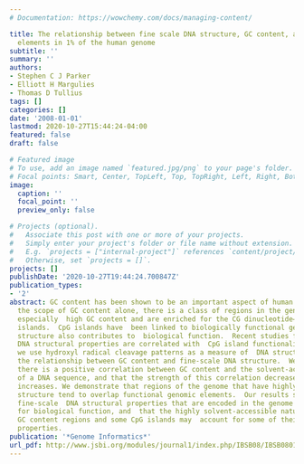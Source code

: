 ```yaml
---
# Documentation: https://wowchemy.com/docs/managing-content/

title: The relationship between fine scale DNA structure, GC content, and functional
  elements in 1% of the human genome
subtitle: ''
summary: ''
authors:
- Stephen C J Parker
- Elliott H Margulies
- Thomas D Tullius
tags: []
categories: []
date: '2008-01-01'
lastmod: 2020-10-27T15:44:24-04:00
featured: false
draft: false

# Featured image
# To use, add an image named `featured.jpg/png` to your page's folder.
# Focal points: Smart, Center, TopLeft, Top, TopRight, Left, Right, BottomLeft, Bottom, BottomRight.
image:
  caption: ''
  focal_point: ''
  preview_only: false

# Projects (optional).
#   Associate this post with one or more of your projects.
#   Simply enter your project's folder or file name without extension.
#   E.g. `projects = ["internal-project"]` references `content/project/deep-learning/index.md`.
#   Otherwise, set `projects = []`.
projects: []
publishDate: '2020-10-27T19:44:24.700847Z'
publication_types:
- '2'
abstract: GC content has been shown to be an important aspect of human genomic function.  Extending  beyond
  the scope of GC content alone, there is a class of regions in the genome that have
  especially  high GC content and are enriched for the CG dinucleotide—called CpG
  islands.  CpG islands have  been linked to biologically functional genomic elements.  DNA
  structure also contributes to  biological function.  Recent studies found that some
  DNA structural properties are correlated with  CpG island functionality [5, 14].  Here,
  we use hydroxyl radical cleavage patterns as a measure of  DNA structure, to explore
  the relationship between GC content and fine-scale DNA structure.  We  show that
  there is a positive correlation between GC content and the solvent-accessible structural  properties
  of a DNA sequence, and that the strength of this correlation decreases as genomic  resolution
  increases. We demonstrate that regions of the genome that have highly solvent-accessible  DNA
  structure tend to overlap functional genomic elements.  Our results suggest that
  fine-scale  DNA structural properties that are encoded in the genome are important
  for biological function, and  that the highly solvent-accessible nature of high
  GC content regions and some CpG islands may  account for some of their functional
  properties.
publication: '*Genome Informatics*'
url_pdf: http://www.jsbi.org/modules/journal1/index.php/IBSB08/IBSB08017.html
---
```

